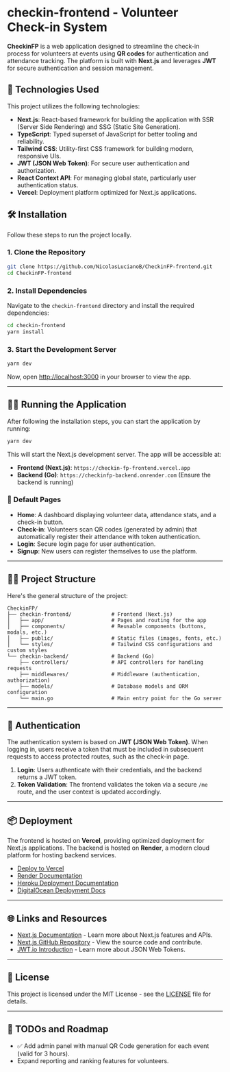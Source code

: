 # checkin-frontend - Volunteer Check-in System

**CheckinFP** is a web application designed to streamline the check-in process for volunteers at events using **QR codes** for authentication and attendance tracking. The platform is built with **Next.js** and leverages **JWT** for secure authentication and session management.

## 🚀 Technologies Used

This project utilizes the following technologies:

- **Next.js**: React-based framework for building the application with SSR (Server Side Rendering) and SSG (Static Site Generation).
- **TypeScript**: Typed superset of JavaScript for better tooling and reliability.
- **Tailwind CSS**: Utility-first CSS framework for building modern, responsive UIs.
- **JWT (JSON Web Token)**: For secure user authentication and authorization.
- **React Context API**: For managing global state, particularly user authentication status.
- **Vercel**: Deployment platform optimized for Next.js applications.

## 🛠 Installation

Follow these steps to run the project locally.

### 1. Clone the Repository

```bash
git clone https://github.com/NicolasLucianoB/CheckinFP-frontend.git
cd CheckinFP-frontend
```

### 2. Install Dependencies

Navigate to the `checkin-frontend` directory and install the required dependencies:

```bash
cd checkin-frontend
yarn install
```

### 3. Start the Development Server

```bash
yarn dev
```

Now, open [http://localhost:3000](http://localhost:3000) in your browser to view the app.

---

## 🧑‍💻 Running the Application

After following the installation steps, you can start the application by running:

```bash
yarn dev
```

This will start the Next.js development server. The app will be accessible at:

- **Frontend (Next.js)**: `https://checkin-fp-frontend.vercel.app`
- **Backend (Go)**: `https://checkinfp-backend.onrender.com` (Ensure the backend is running)

### 📝 Default Pages

- **Home**: A dashboard displaying volunteer data, attendance stats, and a check-in button.
- **Check-in**: Volunteers scan QR codes (generated by admin) that automatically register their attendance with token authentication.
- **Login**: Secure login page for user authentication.
- **Signup**: New users can register themselves to use the platform.

---

## 🧑‍🔧 Project Structure

Here's the general structure of the project:

```
CheckinFP/
├── checkin-frontend/             # Frontend (Next.js)
│   ├── app/                      # Pages and routing for the app
│   ├── components/               # Reusable components (buttons, modals, etc.)
│   ├── public/                   # Static files (images, fonts, etc.)
│   └── styles/                   # Tailwind CSS configurations and custom styles
└── checkin-backend/              # Backend (Go)
    ├── controllers/              # API controllers for handling requests
    ├── middlewares/              # Middleware (authentication, authorization)
    ├── models/                   # Database models and ORM configuration
    └── main.go                   # Main entry point for the Go server
```

---

## 🔐 Authentication

The authentication system is based on **JWT (JSON Web Token)**. When logging in, users receive a token that must be included in subsequent requests to access protected routes, such as the check-in page.

1. **Login**: Users authenticate with their credentials, and the backend returns a JWT token.
2. **Token Validation**: The frontend validates the token via a secure `/me` route, and the user context is updated accordingly.

---

## 📦 Deployment

The frontend is hosted on **Vercel**, providing optimized deployment for Next.js applications. The backend is hosted on **Render**, a modern cloud platform for hosting backend services.

- [Deploy to Vercel](https://vercel.com/new?utm_medium=default-template&filter=next.js&utm_source=create-next-app&utm_campaign=create-next-app-readme)
- [Render Documentation](https://render.com/docs)
- [Heroku Deployment Documentation](https://devcenter.heroku.com/articles/git)
- [DigitalOcean Deployment Docs](https://www.digitalocean.com/docs/)

---

## 🌐 Links and Resources

- [Next.js Documentation](https://nextjs.org/docs) - Learn more about Next.js features and APIs.
- [Next.js GitHub Repository](https://github.com/vercel/next.js) - View the source code and contribute.
- [JWT.io Introduction](https://jwt.io/introduction/) - Learn more about JSON Web Tokens.

---

## 📄 License

This project is licensed under the MIT License - see the [LICENSE](LICENSE) file for details.

---

## 🔧 TODOs and Roadmap

- ✅ Add admin panel with manual QR Code generation for each event (valid for 3 hours).
- Expand reporting and ranking features for volunteers.
